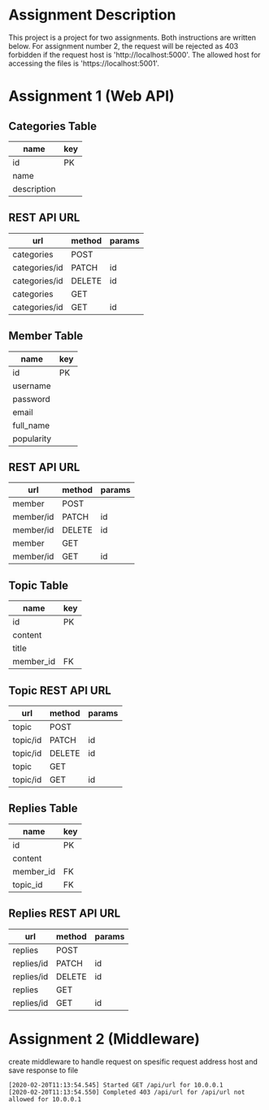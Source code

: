 # Assignment Description

This project is a project for two assignments. Both instructions are written below.
For assignment number 2, the request will be rejected as 403 forbidden if the request host is 'http://localhost:5000'. The allowed host for accessing the files is 'https://localhost:5001'.

# Assignment 1 (Web API)

## Categories Table
| name        | key |
|-------------|-----|
| id          | PK  |
| name        |     |
| description |     |


## REST API URL

| url           | method | params |
|---------------|--------|--------|
| categories    | POST   |        |
| categories/id | PATCH  | id     |
| categories/id | DELETE | id     |
| categories    | GET    |        |
| categories/id | GET    | id     |

## Member Table

| name       | key |
|------------|-----|
| id         | PK  |
| username   |     |
| password   |     |
| email      |     |
| full_name  |     |
| popularity |     |


## REST API URL

| url     | method | params |
|---------|--------|--------|
| member    | POST   |        |
| member/id | PATCH  | id     |
| member/id | DELETE | id     |
| member    | GET    |        |
| member/id | GET    | id     |


## Topic Table
| name      | key |
|-----------|-----|
| id        | PK  |
| content   |     |
| title     |     |
| member_id | FK  |

## Topic REST API URL

| url      | method | params |
|----------|--------|--------|
| topic    | POST   |        |
| topic/id | PATCH  | id     |
| topic/id | DELETE | id     |
| topic    | GET    |        |
| topic/id | GET    | id     |

## Replies Table


| name      | key |
|-----------|-----|
| id        | PK  |
| content   |     |
| member_id | FK  |
| topic_id  | FK  |

## Replies REST API URL

| url        | method | params |
|------------|--------|--------|
| replies    | POST   |        |
| replies/id | PATCH  | id     |
| replies/id | DELETE | id     |
| replies    | GET    |        |
| replies/id | GET    | id     |

# Assignment 2 (Middleware)
create middleware to handle request on spesific request address host and save response to file 
```
[2020-02-20T11:13:54.545] Started GET /api/url for 10.0.0.1
[2020-02-20T11:13:54.550] Completed 403 /api/url for /api/url not allowed for 10.0.0.1
```
